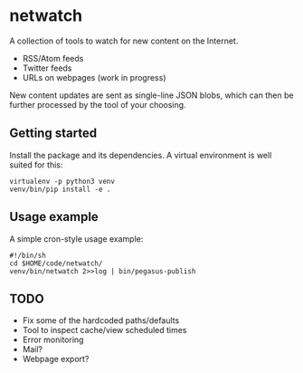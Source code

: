 # netwatch

A collection of tools to watch for new content on the Internet.

* RSS/Atom feeds
* Twitter feeds
* URLs on webpages (work in progress)

New content updates are sent as single-line JSON blobs, which can then be
further processed by the tool of your choosing.


## Getting started

Install the package and its dependencies. A virtual environment is well suited
for this:

    virtualenv -p python3 venv
    venv/bin/pip install -e .


## Usage example

A simple cron-style usage example:

    #!/bin/sh
    cd $HOME/code/netwatch/
    venv/bin/netwatch 2>>log | bin/pegasus-publish


## TODO

- Fix some of the hardcoded paths/defaults
- Tool to inspect cache/view scheduled times
- Error monitoring
- Mail?
- Webpage export?
